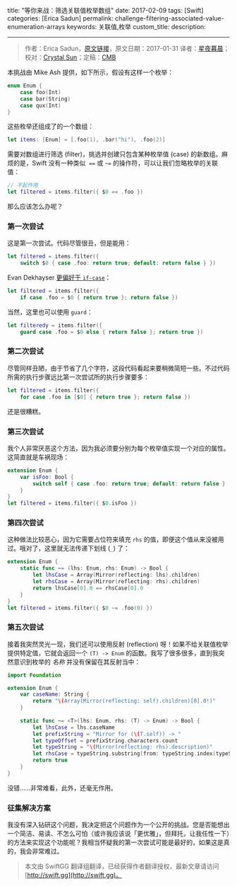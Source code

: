 title: "等你来战：筛选关联值枚举数组"
date: 2017-02-09
tags: [Swift]
categories: [Erica Sadun]
permalink: challenge-filtering-associated-value-enumeration-arrays
keywords: 关联值,枚举
custom_title: 
description: 

---
> 作者：Erica Sadun，[原文链接](http://ericasadun.com/2017/01/31/challenge-filtering-associated-value-enumeration-arrays/)，原文日期：2017-01-31
> 译者：[星夜暮晨](http://www.jianshu.com/users/ef1058d2d851)；校对：[Crystal Sun](http://www.jianshu.com/users/7a2d2cc38444/latest_articles)；定稿：[CMB](https://github.com/chenmingbiao)
  







<!--此处开始正文-->

本挑战由 Mike Ash 提供，如下所示，假设有这样一个枚举：

```swift
enum Enum {
    case foo(Int)
    case bar(String)
    case qux(Int)
}
```

这些枚举还组成了的一个数组：

```swift
let items: [Enum] = [.foo(1), .bar("hi"), .foo(2)]
```

需要对数组进行筛选 (filter)，挑选并创建只包含某种枚举值 (case) 的新数组。麻烦的是，Swift 没有一种类似  `==` 或 `~=` 的操作符，可以让我们忽略枚举的关联值：

```swift
// 不起作用
let filtered = items.filter({ $0 == .foo })
```

那么应该怎么办呢？

<!--more-->

### 第一次尝试

这是第一次尝试。代码尽管很丑，但是能用：

```swift
let filtered = items.filter({ 
    switch $0 { case .foo: return true; default: return false } })
```

Evan Dekhayser [更偏好于 `if-case`](http://twitter.com/ERDekhayser/status/826508221418504194)：

```swift
let filtered = items.filter({ 
    if case .foo = $0 { return true }; return false })
```

当然，这里也可以使用 `guard`：

```swift
let filteredy = items.filter({ 
    guard case .foo = $0 else { return false }; return true })
```

### 第二次尝试

尽管同样丑陋，由于节省了几个字符，这段代码看起来要稍微简短一些。不过代码所需的执行步骤远比第一次尝试所的执行步骤要多：

```swift
let filtered = items.filter({ 
    for case .foo in [$0] { return true }; return false })
```

还是很糟糕。

### 第三次尝试

我个人非常厌恶这个方法，因为我必须要分别为每个枚举值实现一个对应的属性。这简直就是车祸现场：

```swift
extension Enum {
    var isFoo: Bool {
        switch self { case .foo: return true; default: return false }
    }
}
let filtered = items.filter({ $0.isFoo })
```

### 第四次尝试

这种做法比较恶心，因为它需要占位符来填充 `rhs` 的值，即便这个值从来没被用过。哦对了，这里就无法传递下划线 (`_`) 了：

```swift
extension Enum {
    static func ~= (lhs: Enum, rhs: Enum) -> Bool {
        let lhsCase = Array(Mirror(reflecting: lhs).children)
        let rhsCase = Array(Mirror(reflecting: rhs).children)
        return lhsCase[0].0 == rhsCase[0].0
    }
}
let filtered = items.filter({ $0 ~= .foo(0) })
```

### 第五次尝试

接着我突然灵光一现，我们还可以使用反射 (reflection) 呀！如果不给关联值枚举提供特定值，它就会返回一个 `(T) -> Enum` 的函数。我写了很多很多，直到我突然意识到枚举的 *名称* 并没有保留在其反射当中：

```swift
import Foundation

extension Enum {
    var caseName: String {
        return "\(Array(Mirror(reflecting: self).children)[0].0!)"
    }
    
    static func ~= <T>(lhs: Enum, rhs: (T) -> Enum) -> Bool {
        let lhsCase = lhs.caseName
        let prefixString = "Mirror for (\(T.self)) -> "
        let typeOffset = prefixString.characters.count
        let typeString = "\(Mirror(reflecting: rhs).description)"
        let rhsCase = typeString.substring(from: typeString.index(typeString.startIndex, offsetBy: typeOffset))
        return true
    }
}
```

没错……非常难看，此外，还毫无作用。

### 征集解决方案

我没有深入钻研这个问题，我决定把这个问题作为一个公开的挑战。您是否能想出一个简洁、易读、不怎么可怕（或许我应该说「更优雅」，但拜托，让我任性一下）的方法来实现这个功能呢？我相当怀疑我的第一次尝试可能是最好的，如果这是真的，我会非常难过。
> 本文由 SwiftGG 翻译组翻译，已经获得作者翻译授权，最新文章请访问 [http://swift.gg](http://swift.gg)。